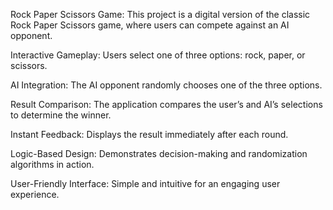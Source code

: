 Rock Paper Scissors Game:
This project is a digital version of the classic Rock Paper Scissors game, where users can compete against an AI opponent.

Interactive Gameplay: Users select one of three options: rock, paper, or scissors.

AI Integration: The AI opponent randomly chooses one of the three options.

Result Comparison: The application compares the user’s and AI’s selections to determine the winner.

Instant Feedback: Displays the result immediately after each round.

Logic-Based Design: Demonstrates decision-making and randomization algorithms in action.

User-Friendly Interface: Simple and intuitive for an engaging user experience.